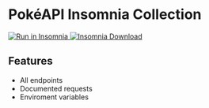 # PokéAPI Insomnia Collection

<div display="flex">
  <a href="https://insomnia.rest/run/?label=Pok%C3%A9API&uri=https%3A%2F%2Fraw.githubusercontent.com%2FGabb-c%2Fpokeapi-insomnia-collection%2Fmain%2Fpokeapi.json">
    <img alt="Run in Insomnia" src="https://img.shields.io/badge/Insomnia-5849be?style=for-the-badge&logo=Insomnia&logoColor=white&label=Run%20in&labelColor=black">
  </a>
  <a href="https://insomnia.rest/download">
    <img alt="Insomnia Download" src="https://img.shields.io/badge/Insomnia-5849be?style=for-the-badge&logo=Insomnia&logoColor=white&label=Download&labelColor=black"/>
  </a>
</div>

## Features

- All endpoints
- Documented requests
- Enviroment variables
